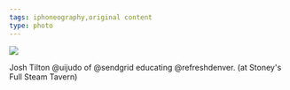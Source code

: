 ```yaml
---
tags: iphoneography,original content
type: photo
---
```

<img src="http://31.media.tumblr.com/ea48a89d532f379a4d7f4290b61a2c85/tumblr_mxmf04eutp1rdkc0do1_1280.jpg" />

Josh Tilton @uijudo of @sendgrid educating @refreshdenver. (at Stoney's Full Steam Tavern)
